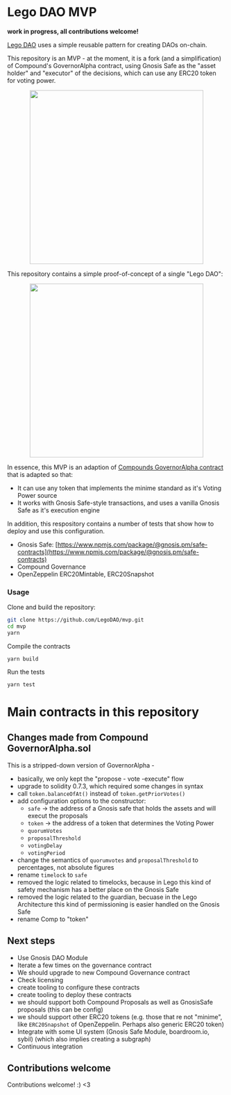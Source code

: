 # Lego DAO MVP

<b>work in progress, all contributions welcome!</b>

[Lego DAO](https://www.notion.so/LEGO-DAO-43b1905a888b47b987456b6df568d5cc) uses a simple reusable pattern for creating DAOs on-chain.

This repository is an MVP - at the moment, it is a fork (and a simplification) of Compound's GovernorAlpha contract, using Gnosis Safe as the "asset holder" and "executor" of the decisions, which can use any ERC20 token for voting power.

<p align="center">
<img src="https://user-images.githubusercontent.com/1306173/112619339-815a9c80-8e27-11eb-89b9-0c69326dceae.png" height="400" align="center">
</p>

This repository contains a simple proof-of-concept of a single "Lego DAO":

<p align="center">
<img src="https://user-images.githubusercontent.com/1306173/112619224-596b3900-8e27-11eb-95dd-04aa60c12b99.png" height="400" align="center">
</p>

In essence, this MVP is an adaption of [Compounds GovernorAlpha contract](https://github.com/compound-finance/compound-protocol/blob/master/contracts/Governance/GovernorAlpha.sol) that is adapted so that:

- It can use any token that implements the minime standard as it's Voting Power source
- It works with Gnosis Safe-style transactions, and uses a vanilla Gnosis Safe as it's execution engine

In addition, this respository contains a number of tests that show how to deploy and use this configuration.

- Gnosis Safe: [https://www.npmjs.com/package/@gnosis.pm/safe-contracts](https://www.npmjs.com/package/@gnosis.pm/safe-contracts)
- Compound Governance
- OpenZeppelin ERC20Mintable, ERC20Snapshot

### Usage

Clone and build the repository:

```sh
git clone https://github.com/LegoDAO/mvp.git
cd mvp
yarn
```

Compile the contracts

```
yarn build
```

Run the tests

```
yarn test
```

# Main contracts in this repository

## Changes made from Compound GovernorAlpha.sol

This is a stripped-down version of GovernorAlpha -

- basically, we only kept the "propose - vote -execute" flow
- upgrade to solidity 0.7.3, which required some changes in syntax
- call `token.balanceOfAt()` instead of `token.getPriorVotes()`
- add configuration options to the constructor:
  - `safe` -> the address of a Gnosis safe that holds the assets and will execut the proposals
  - `token` -> the address of a token that determines the Voting Power
  - `quorumVotes`
  - `proposalThreshold`
  - `votingDelay`
  - `votingPeriod`
- change the semantics of `quorumvotes` and `proposalThreshold` to percentages, not absolute figures
- rename `timelock` to `safe`
- removed the logic related to timelocks, because in Lego this kind of safety mechanism has a better place on the Gnosis Safe
- removed the logic related to the guardian, becuase in the Lego Architecture this kind of permissioning is easier handled on the Gnosis Safe
- rename Comp to "token"

## Next steps

- Use Gnosis DAO Module
- Iterate a few times on the governance contract
- We should upgrade to new Compound Governance contract
- Check licensing
- create tooling to configure these contracts
- create tooling to deploy these contracts
- we should support both Compound Proposals as well as GnosisSafe proposals (this can be config)
- we should support other ERC20 tokens (e.g. those that re not "minime", like `ERC20Snapshot` of OpenZeppelin. Perhaps also generic ERC20 token)
- Integrate with some UI system (Gnosis Safe Module, boardroom.io, sybil) (which also implies creating a subgraph)
- Continuous integration

## Contributions welcome

Contributions welcome! :) <3
